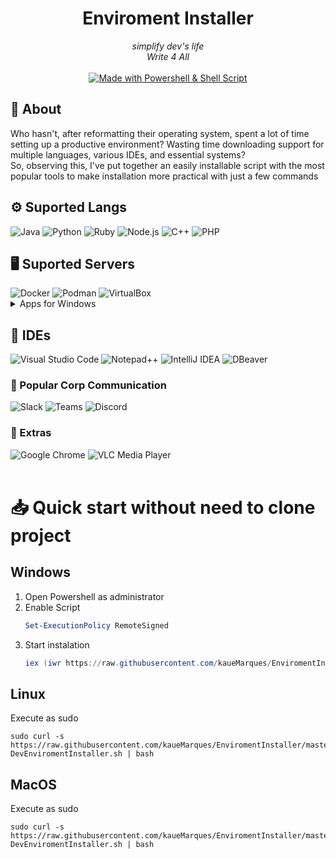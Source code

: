 <div align="center">
  <h1>Enviroment Installer</h1>
  <i>simplify dev's life 
  <br>Write 4 All </i>
 <br>
 <br>
 <a href="https://github.com/kaueMarques/EnviromentInstaller">
  <img src="https://img.shields.io/badge/Made%20with-Powershell%20%26%20Shell%20Script-396E42?style=for-the-badge" alt="Made with Powershell & Shell Script">
</a>
</div>



<div align="left">
  <h2>📃 About</h2>
  <span>Who hasn't, after reformatting their operating system, spent a lot of time setting up a productive environment? Wasting time downloading support for multiple languages, various IDEs, and essential systems?
<br>
So, observing this, I've put together an easily installable script with the most popular tools to make installation more practical with just a few commands</span>
</div>


<div>
<h2>⚙️ Suported Langs</h3>
<div align="left">

<img src="https://img.shields.io/badge/Java-ED8B00?style=for-the-badge&logo=openjdk&logoColor=white" alt="Java"> 
<img src="https://img.shields.io/badge/Python-3776AB?style=for-the-badge&logo=python&logoColor=white" alt="Python"> 
<img src="https://img.shields.io/badge/Ruby-CC342D?style=for-the-badge&logo=ruby&logoColor=white" alt="Ruby"> 
<img src="https://img.shields.io/badge/Node.js-339933?style=for-the-badge&logo=node.js&logoColor=white" alt="Node.js"> 
<img src="https://img.shields.io/badge/C++-00599C?style=for-the-badge&logo=c%2B%2B&logoColor=white" alt="C++">
<img src="https://img.shields.io/badge/PHP-777BB4?style=for-the-badge&logo=php&logoColor=white" alt="PHP">
 
</div>

<div align="left">
 <h2>🖥️ Suported Servers</h3>
  <img src="https://img.shields.io/badge/Docker-2496ED?style=for-the-badge&logo=docker&logoColor=white" alt="Docker">
  <img src="https://img.shields.io/badge/Podman-553E56?style=for-the-badge&logo=podman&logoColor=white" alt="Podman">
  <img src="https://img.shields.io/badge/VirtualBox-183A61?style=for-the-badge&logo=virtualbox&logoColor=white" alt="VirtualBox">

<details>
<summary>Apps for Windows</summary>
<ol>
  <img src="https://img.shields.io/badge/MobaXterm-000000?style=for-the-badge&logo=mobaxterm&logoColor=white" alt="MobaXterm">
  <img src="https://img.shields.io/badge/XAMPP-FB7A24?style=for-the-badge&logo=xampp&logoColor=white" alt="XAMPP">
  <img src="https://img.shields.io/badge/Laragon-00A79D?style=for-the-badge&logo=laragon&logoColor=white" alt="Laragon">
</ol>
</details>

  
</div>


<div align="left">
 <h2>📝 IDEs</h3>  
<img src="https://img.shields.io/badge/VS_Code-007ACC?style=for-the-badge&logo=visual-studio-code&logoColor=white" alt="Visual Studio Code"> 
<img src="https://img.shields.io/badge/Notepad++-90E59A?style=for-the-badge&logo=notepad%2B%2B&logoColor=white" alt="Notepad++"> 
<img src="https://img.shields.io/badge/IntelliJ_IDEA-000000?style=for-the-badge&logo=intellij-idea&logoColor=white" alt="IntelliJ IDEA"> 
<img src="https://img.shields.io/badge/DBeaver-1075A1?style=for-the-badge&logo=dbeaver&logoColor=white" alt="DBeaver">
</div>
 
<div align="left">
  <h3>💬 Popular Corp Communication</h3>
  <img src="https://img.shields.io/badge/Slack-4A154B?style=for-the-badge&logo=slack&logoColor=white" alt="Slack"> 
  <img src="https://img.shields.io/badge/Teams-6264A7?style=for-the-badge&logo=microsoft-teams&logoColor=white" alt="Teams"> 
   <img src="https://img.shields.io/badge/Discord-5865F2?style=for-the-badge&logo=discord&logoColor=white" alt="Discord"> 
</div>

</div>
 
<div align="left">
  <h3>🧩 Extras</h3>
  <img src="https://img.shields.io/badge/Chrome-4285F4?style=for-the-badge&logo=google-chrome&logoColor=white" alt="Google Chrome">
  <img src="https://img.shields.io/badge/VLC%20Media%20Player-FF8800?style=for-the-badge&logo=vlc-media-player&logoColor=white" alt="VLC Media Player">

</div>

<br>
<div aling="left">
 <h1>📥 Quick start without need to clone project</h1>

<h2>Windows</h2>
<ol>
  
  <li>Open Powershell as administrator</li>
  <li>Enable Script</li>

 ```powershell
 Set-ExecutionPolicy RemoteSigned
```

 <li>Start instalation</li>
 
```powershell
iex (iwr https://raw.githubusercontent.com/kaueMarques/EnviromentInstaller/master/scripts/WIN11-DevEnviromentInstaller.ps1).Content
```
 </ol>

<h2>Linux</h2>
<p>Execute as sudo</p>

```shell
sudo curl -s https://raw.githubusercontent.com/kaueMarques/EnviromentInstaller/master/scripts/Linux-DevEnviromentInstaller.sh | bash
```


<h2>MacOS</h2>
<p>Execute as sudo</p>

```shell
sudo curl -s https://raw.githubusercontent.com/kaueMarques/EnviromentInstaller/master/scripts/MacOS-DevEnviromentInstaller.sh | bash
```

</div>
